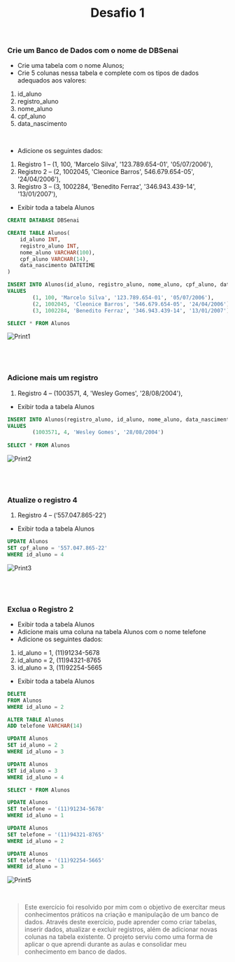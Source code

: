 <h1 align="center">Desafio 1</h1> <br>


### Crie um Banco de Dados com o nome de DBSenai
* Crie uma tabela com o nome Alunos;
* Crie 5 colunas nessa tabela e complete com os tipos de dados adequados aos valores:
1. id_aluno
2. registro_aluno
3. nome_aluno
4. cpf_aluno
5. data_nascimento

<br>

* Adicione os seguintes dados:
1. Registro 1 – (1, 100, 'Marcelo Silva', '123.789.654-01', '05/07/2006'),
2. Registro 2 – (2, 1002045, 'Cleonice Barros', 546.679.654-05', '24/04/2006'),
3. Registro 3 – (3, 1002284, 'Benedito Ferraz', '346.943.439-14', '13/01/2007'),

* Exibir toda a tabela Alunos

~~~sql
CREATE DATABASE DBSenai

CREATE TABLE Alunos(
	id_aluno INT,
	registro_aluno INT,
	nome_aluno VARCHAR(100),
	cpf_aluno VARCHAR(14),
	data_nascimento DATETIME
)

INSERT INTO Alunos(id_aluno, registro_aluno, nome_aluno, cpf_aluno, data_nascimento)
VALUES
		(1, 100, 'Marcelo Silva', '123.789.654-01', '05/07/2006'),
		(2, 1002045, 'Cleonice Barros', '546.679.654-05', '24/04/2006'),
		(3, 1002284, 'Benedito Ferraz', '346.943.439-14', '13/01/2007')

SELECT * FROM Alunos
~~~

![Print1](https://user-images.githubusercontent.com/119445003/223440581-aa1eb0f5-4f3e-4fae-9c28-963e63df6018.png)

##

<br>

##

### Adicione mais um registro
1. Registro 4 – (1003571, 4, 'Wesley Gomes', '28/08/2004'),
* Exibir toda a tabela Alunos


~~~sql
INSERT INTO Alunos(registro_aluno, id_aluno, nome_aluno, data_nascimento)
VALUES
		(1003571, 4, 'Wesley Gomes', '28/08/2004')
		
SELECT * FROM Alunos
~~~~

![Print2](https://user-images.githubusercontent.com/119445003/223442602-abd7facd-bf03-4c9e-840e-1bd6f246b15a.png)

##

<br>

##

### Atualize o registro 4
1. Registro 4 – (‘557.047.865-22’)
* Exibir toda a tabela Alunos

~~~sql
UPDATE Alunos
SET cpf_aluno = '557.047.865-22'
WHERE id_aluno = 4
~~~~

![Print3](https://user-images.githubusercontent.com/119445003/223443591-7d66b53a-f1ec-4838-a1e1-4f8866fd168c.png)

##

<br>

##

### Exclua o Registro 2
* Exibir toda a tabela Alunos
* Adicione mais uma coluna na tabela Alunos com o nome telefone
* Adicione os seguintes dados:
1. id_aluno = 1, (11)91234-5678
2. id_aluno = 2, (11)94321-8765
3. id_aluno = 3, (11)92254-5665
* Exibir toda a tabela Alunos

~~~sql
DELETE
FROM Alunos
WHERE id_aluno = 2

ALTER TABLE Alunos
ADD telefone VARCHAR(14)

UPDATE Alunos
SET id_aluno = 2
WHERE id_aluno = 3

UPDATE Alunos
SET id_aluno = 3
WHERE id_aluno = 4

SELECT * FROM Alunos

UPDATE Alunos
SET telefone = '(11)91234-5678'
WHERE id_aluno = 1

UPDATE Alunos
SET telefone = '(11)94321-8765'
WHERE id_aluno = 2

UPDATE Alunos
SET telefone = '(11)92254-5665'
WHERE id_aluno = 3
~~~~

![Print5](https://user-images.githubusercontent.com/119445003/223444737-e3762398-f60e-44d1-9f8b-e35cd077f506.png)

<br>

> Este exercício foi resolvido por mim com o objetivo de exercitar meus conhecimentos práticos na criação e manipulação de um banco de dados. Através deste exercício, pude aprender como criar tabelas, inserir dados, atualizar e excluir registros, além de adicionar novas colunas na tabela existente. O projeto serviu como uma forma de aplicar o que aprendi durante as aulas e consolidar meu conhecimento em banco de dados.
